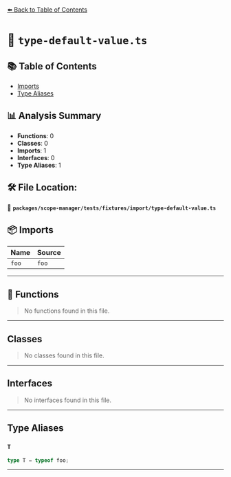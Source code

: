 [⬅️ Back to Table of Contents](../../../../../index.md)

# 📄 `type-default-value.ts`

## 📚 Table of Contents

- [Imports](#imports)
- [Type Aliases](#type-aliases)

## 📊 Analysis Summary

- **Functions**: 0
- **Classes**: 0
- **Imports**: 1
- **Interfaces**: 0
- **Type Aliases**: 1

## 🛠️ File Location:
📂 **`packages/scope-manager/tests/fixtures/import/type-default-value.ts`**

## 📦 Imports

| Name | Source |
|------|--------|
| `foo` | `foo` |


---

## 🔧 Functions

> No functions found in this file.


---

## Classes

> No classes found in this file.


---

## Interfaces

> No interfaces found in this file.


---

## Type Aliases

### `T`

```ts
type T = typeof foo;
```


---
